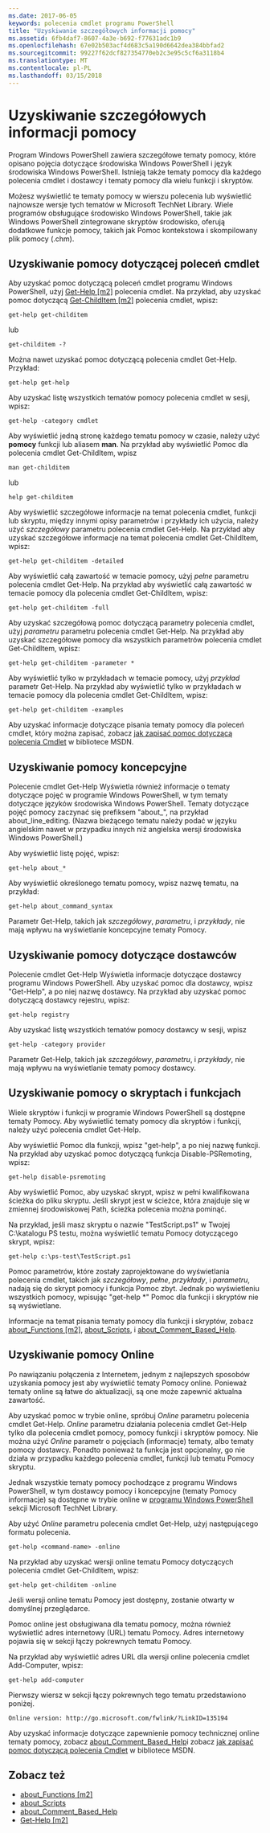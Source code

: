 ```yaml
---
ms.date: 2017-06-05
keywords: polecenia cmdlet programu PowerShell
title: "Uzyskiwanie szczegółowych informacji pomocy"
ms.assetid: 6fb4daf7-8607-4a3e-b692-f77631adc1b9
ms.openlocfilehash: 67e02b503acf4d683c5a190d6642dea384bbfad2
ms.sourcegitcommit: 99227f62dcf827354770eb2c3e95c5cf6a3118b4
ms.translationtype: MT
ms.contentlocale: pl-PL
ms.lasthandoff: 03/15/2018
---
```

# <a name="getting-detailed-help-information"></a>Uzyskiwanie szczegółowych informacji pomocy
Program Windows PowerShell zawiera szczegółowe tematy pomocy, które opisano pojęcia dotyczące środowiska Windows PowerShell i język środowiska Windows PowerShell. Istnieją także tematy pomocy dla każdego polecenia cmdlet i dostawcy i tematy pomocy dla wielu funkcji i skryptów.

Możesz wyświetlić te tematy pomocy w wierszu polecenia lub wyświetlić najnowsze wersje tych tematów w Microsoft TechNet Library. Wiele programów obsługujące środowisko Windows PowerShell, takie jak Windows PowerShell zintegrowane skryptów środowisko, oferują dodatkowe funkcje pomocy, takich jak Pomoc kontekstowa i skompilowany plik pomocy (.chm).

## <a name="getting-help-for-cmdlets"></a>Uzyskiwanie pomocy dotyczącej poleceń cmdlet
Aby uzyskać pomoc dotyczącą poleceń cmdlet programu Windows PowerShell, użyj [Get-Help [m2]](https://technet.microsoft.com/library/2d7fe1b4-0025-4580-a911-d81922dd6cd2) polecenia cmdlet. Na przykład, aby uzyskać pomoc dotyczącą [Get-ChildItem [m2]](https://technet.microsoft.com/library/4b270d63-c995-45b8-b5b4-3f8887efbfcc) polecenia cmdlet, wpisz:

```
get-help get-childitem
```

lub

```
get-childitem -?
```

Można nawet uzyskać pomoc dotyczącą polecenia cmdlet Get-Help. Przykład:

```
get-help get-help
```

Aby uzyskać listę wszystkich tematów pomocy polecenia cmdlet w sesji, wpisz:

```
get-help -category cmdlet
```

Aby wyświetlić jedną stronę każdego tematu pomocy w czasie, należy użyć **pomocy** funkcji lub aliasem **man**. Na przykład aby wyświetlić Pomoc dla polecenia cmdlet Get-ChildItem, wpisz

```
man get-childitem
```

lub

```
help get-childitem
```

Aby wyświetlić szczegółowe informacje na temat polecenia cmdlet, funkcji lub skryptu, między innymi opisy parametrów i przykłady ich użycia, należy użyć *szczegółowy* parametru polecenia cmdlet Get-Help. Na przykład aby uzyskać szczegółowe informacje na temat polecenia cmdlet Get-ChildItem, wpisz:

```
get-help get-childitem -detailed
```

Aby wyświetlić całą zawartość w temacie pomocy, użyj *pełne* parametru polecenia cmdlet Get-Help. Na przykład aby wyświetlić całą zawartość w temacie pomocy dla polecenia cmdlet Get-ChildItem, wpisz:

```
get-help get-childitem -full
```

Aby uzyskać szczegółową pomoc dotyczącą parametry polecenia cmdlet, użyj *parametru* parametru polecenia cmdlet Get-Help. Na przykład aby uzyskać szczegółowe pomocy dla wszystkich parametrów polecenia cmdlet Get-ChildItem, wpisz:

```
get-help get-childitem -parameter *
```

Aby wyświetlić tylko w przykładach w temacie pomocy, użyj *przykład* parametr Get-Help. Na przykład aby wyświetlić tylko w przykładach w temacie pomocy dla polecenia cmdlet Get-ChildItem, wpisz:

```
get-help get-childitem -examples
```

Aby uzyskać informacje dotyczące pisania tematy pomocy dla poleceń cmdlet, który można zapisać, zobacz [jak zapisać pomoc dotyczącą polecenia Cmdlet](https://go.microsoft.com/fwlink/?LinkID=123415) w bibliotece MSDN.

## <a name="getting-conceptual-help"></a>Uzyskiwanie pomocy koncepcyjne
Polecenie cmdlet Get-Help Wyświetla również informacje o tematy dotyczące pojęć w programie Windows PowerShell, w tym tematy dotyczące języków środowiska Windows PowerShell. Tematy dotyczące pojęć pomocy zaczynać się prefiksem "about_", na przykład about_line_editing. (Nazwa bieżącego tematu należy podać w języku angielskim nawet w przypadku innych niż angielska wersji środowiska Windows PowerShell.)

Aby wyświetlić listę pojęć, wpisz:

```
get-help about_*
```

Aby wyświetlić określonego tematu pomocy, wpisz nazwę tematu, na przykład:

```
get-help about_command_syntax
```

Parametr Get-Help, takich jak *szczegółowy*, *parametru*, i *przykłady*, nie mają wpływu na wyświetlanie koncepcyjne tematy Pomocy.

## <a name="getting-help-about-providers"></a>Uzyskiwanie pomocy dotyczące dostawców
Polecenie cmdlet Get-Help Wyświetla informacje dotyczące dostawcy programu Windows PowerShell. Aby uzyskać pomoc dla dostawcy, wpisz "Get-Help", a po niej nazwę dostawcy. Na przykład aby uzyskać pomoc dotyczącą dostawcy rejestru, wpisz:

```
get-help registry
```

Aby uzyskać listę wszystkich tematów pomocy dostawcy w sesji, wpisz

```
get-help -category provider
```

Parametr Get-Help, takich jak *szczegółowy*, *parametru*, i *przykłady*, nie mają wpływu na wyświetlanie tematy pomocy dostawcy.

## <a name="getting-help-about-scripts-and-functions"></a>Uzyskiwanie pomocy o skryptach i funkcjach
Wiele skryptów i funkcji w programie Windows PowerShell są dostępne tematy Pomocy. Aby wyświetlić tematy pomocy dla skryptów i funkcji, należy użyć polecenia cmdlet Get-Help.

Aby wyświetlić Pomoc dla funkcji, wpisz "get-help", a po niej nazwę funkcji. Na przykład aby uzyskać pomoc dotyczącą funkcja Disable-PSRemoting, wpisz:

```
get-help disable-psremoting
```

Aby wyświetlić Pomoc, aby uzyskać skrypt, wpisz w pełni kwalifikowana ścieżka do pliku skryptu. Jeśli skrypt jest w ścieżce, która znajduje się w zmiennej środowiskowej Path, ścieżka polecenia można pominąć.

Na przykład, jeśli masz skryptu o nazwie "TestScript.ps1" w Twojej C:\\katalogu PS testu, można wyświetlić tematu Pomocy dotyczącego skrypt, wpisz:

```
get-help c:\ps-test\TestScript.ps1
```

Pomoc parametrów, które zostały zaprojektowane do wyświetlania polecenia cmdlet, takich jak *szczegółowy*, *pełne*, *przykłady*, i *parametru*, nadają się do skrypt pomocy i funkcja Pomoc zbyt. Jednak po wyświetleniu wszystkich pomocy, wpisując "get-help \*" Pomoc dla funkcji i skryptów nie są wyświetlane.

Informacje na temat pisania tematy pomocy dla funkcji i skryptów, zobacz [about_Functions [m2]](https://technet.microsoft.com/en-us/library/61d40692-5300-4de9-a9b5-bae31815e105), [about_Scripts](https://technet.microsoft.com/en-us/library/7dc08334-dcfe-450b-b949-0554855623af), i [about_Comment_Based_Help](https://technet.microsoft.com/en-us/library/99a81ccc-21a0-49ec-a1b3-9efe2b4c0bbf).

## <a name="getting-help-online"></a>Uzyskiwanie pomocy Online
Po nawiązaniu połączenia z Internetem, jednym z najlepszych sposobów uzyskania pomocy jest aby wyświetlić tematy Pomocy online. Ponieważ tematy online są łatwe do aktualizacji, są one może zapewnić aktualna zawartość.

Aby uzyskać pomoc w trybie online, spróbuj *Online* parametru polecenia cmdlet Get-Help. *Online* parametru działania polecenia cmdlet Get-Help tylko dla polecenia cmdlet pomocy, pomocy funkcji i skryptów pomocy. Nie można użyć *Online* parametr o pojęciach (informacje) tematy, albo tematy pomocy dostawcy. Ponadto ponieważ ta funkcja jest opcjonalny, go nie działa w przypadku każdego polecenia cmdlet, funkcji lub tematu Pomocy skryptu.

Jednak wszystkie tematy pomocy pochodzące z programu Windows PowerShell, w tym dostawcy pomocy i koncepcyjne (tematy Pomocy informacje) są dostępne w trybie online w [programu Windows PowerShell](http://go.microsoft.com/fwlink/?LinkID=107116) sekcji Microsoft TechNet Library.

Aby użyć *Online* parametru polecenia cmdlet Get-Help, użyj następującego formatu polecenia.

```
get-help <command-name> -online
```

Na przykład aby uzyskać wersji online tematu Pomocy dotyczących polecenia cmdlet Get-ChildItem, wpisz:

```
get-help get-childitem -online
```

Jeśli wersji online tematu Pomocy jest dostępny, zostanie otwarty w domyślnej przeglądarce.

Pomoc online jest obsługiwana dla tematu pomocy, można również wyświetlić adres internetowy (URL) tematu Pomocy. Adres internetowy pojawia się w sekcji łączy pokrewnych tematu Pomocy.

Na przykład aby wyświetlić adres URL dla wersji online polecenia cmdlet Add-Computer, wpisz:

```
get-help add-computer
```

Pierwszy wiersz w sekcji łączy pokrewnych tego tematu przedstawiono poniżej.

```
Online version: http://go.microsoft.com/fwlink/?LinkID=135194
```

Aby uzyskać informacje dotyczące zapewnienie pomocy technicznej online tematy pomocy, zobacz [about_Comment_Based_Help](https://technet.microsoft.com/en-us/library/99a81ccc-21a0-49ec-a1b3-9efe2b4c0bbf)i zobacz [jak zapisać pomoc dotyczącą polecenia Cmdlet](https://go.microsoft.com/fwlink/?LinkID=123415) w bibliotece MSDN.

## <a name="see-also"></a>Zobacz też
- [about_Functions [m2]](https://technet.microsoft.com/en-us/library/61d40692-5300-4de9-a9b5-bae31815e105)
- [about_Scripts](https://technet.microsoft.com/en-us/library/7dc08334-dcfe-450b-b949-0554855623af)
- [about_Comment_Based_Help](https://technet.microsoft.com/en-us/library/99a81ccc-21a0-49ec-a1b3-9efe2b4c0bbf)
- [Get-Help [m2]](https://technet.microsoft.com/library/2d7fe1b4-0025-4580-a911-d81922dd6cd2)

